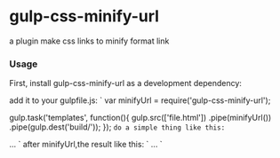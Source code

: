 gulp-css-minify-url
===================

a plugin make css links to minify format link

### Usage

First, install gulp-css-minify-url as a development dependency:

add it to your gulpfile.js:
`
var minifyUrl = require('gulp-css-minify-url');

gulp.task('templates', function(){
  gulp.src(['file.html'])
    .pipe(minifyUrl())
    .pipe(gulp.dest('build/'));
});
`
do a simple thing like this:
`
<html>
<head>
		<!-- htmlbuild:css
<link href="css/stylesheet1.css"/>
<link href="css/stylesheet2.css"/>
<link href="css/stylesheet12.css"/>
<link href="css/stylesheet10.css"/>
<link href="css/stylesheet11.css"/>
   endbuild -->
</head>
<body>
...
</body>
</html>
`
after minifyUrl,the result like this:
`
<html>
<head>
		<!-- htmlbuild:css
<link href="css/stylesheet1.css"/>
<link href="css/stylesheet2.css"/>
<link href="css/stylesheet12.css"/>
<link href="css/stylesheet10.css"/>
<link href="css/stylesheet11.css"/>
   endbuild -->
<link rel="stylesheet" href="/min/f=css/stylesheet1.css,css/stylesheet2.css,css/stylesheet12.css,css/stylesheet10.css,css/stylesheet11.css"/>
</head>
<body>
...
</body>
</html>
`
